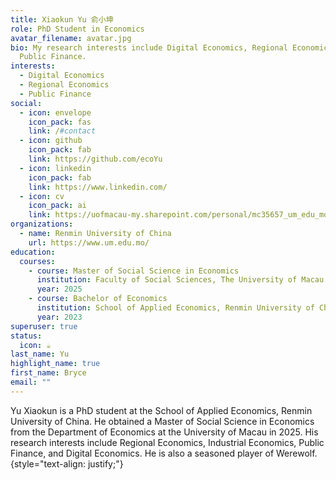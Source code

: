 ```yaml
---
title: Xiaokun Yu 俞小坤
role: PhD Student in Economics
avatar_filename: avatar.jpg
bio: My research interests include Digital Economics, Regional Economics and
  Public Finance.
interests:
  - Digital Economics
  - Regional Economics
  - Public Finance
social:
  - icon: envelope
    icon_pack: fas
    link: /#contact
  - icon: github
    icon_pack: fab
    link: https://github.com/ecoYu
  - icon: linkedin
    icon_pack: fab
    link: https://www.linkedin.com/
  - icon: cv
    icon_pack: ai
    link: https://uofmacau-my.sharepoint.com/personal/mc35657_um_edu_mo/Documents/CV_Yu.pdf?CT=1725799012435&OR=ItemsView
organizations:
  - name: Renmin University of China
    url: https://www.um.edu.mo/
education:
  courses:
    - course: Master of Social Science in Economics
      institution: Faculty of Social Sciences, The University of Macau
      year: 2025
    - course: Bachelor of Economics
      institution: School of Applied Economics, Renmin University of China
      year: 2023
superuser: true
status:
  icon: ☕️
last_name: Yu
highlight_name: true
first_name: Bryce
email: ""
---
```

Yu Xiaokun is a PhD student at the School of Applied Economics, Renmin University of China. He obtained a Master of Social Science in Economics from the Department of Economics at the University of Macau in 2025. His research interests include Regional Economics, Industrial Economics, Public Finance, and Digital Economics. He is also a seasoned player of Werewolf.
{style="text-align: justify;"}
